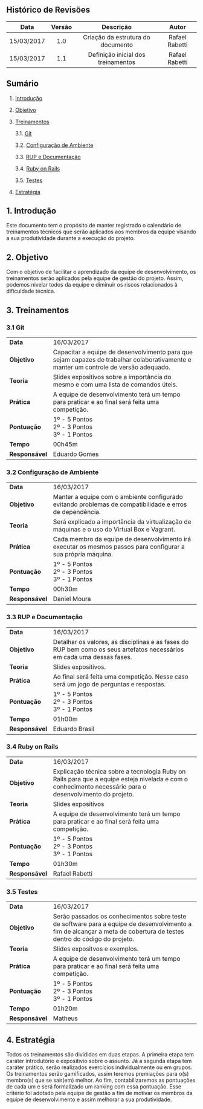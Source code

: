 ## Histórico de Revisões

| Data | Versão | Descrição | Autor |
|:----:|:------:|:---------:|:-----:|
|15/03/2017|1.0|Criação da estrutura do documento|Rafael Rabetti|
|15/03/2017|1.1|Definição inicial dos treinamentos|Rafael Rabetti|

## Sumário
1.   [Introdução](#1-introdução)

2.   [Objetivo](#2-objetivo)

3.   [Treinamentos](#3-treinamentos)

     3.1. [Git](#31-git)

     3.2. [Configuração de Ambiente](#32-configuração-de-ambiente)

     3.3. [RUP e Documentação](#33-rup-e-documentação)

     3.4. [Ruby on Rails](#34-ruby-on-rails)

     3.5. [Testes](#35-testes)

4.   [Estratégia](#4-estratégia) 

## 1. Introdução

Este documento tem o propósito de manter registrado o calendário de treinamentos técnicos que serão aplicados aos membros da equipe visando a sua produtividade durante a execução do projeto.

## 2. Objetivo

Com o objetivo de facilitar o aprendizado da equipe de desenvolvimento, os treinamentos serão aplicados pela equipe de gestão do projeto. Assim, podemos nivelar todos da equipe e diminuir os riscos relacionados à dificuldade técnica.

## 3. Treinamentos

### 3.1 Git

| | |
|-|-|
|**Data**|16/03/2017|
|**Objetivo**|Capacitar a equipe de desenvolvimento para que sejam capazes de trabalhar colaborativamente e manter um controle de versão adequado.|
|**Teoria**|Slides expositivos sobre a importância do mesmo e com uma lista de comandos úteis.|
|**Prática**|A equipe de desenvolvimento terá um tempo para praticar e ao final será feita uma competição. |
|**Pontuação**|1º - 5 Pontos <br />2º - 3 Pontos <br />3º - 1 Pontos |
|**Tempo**|00h45m|
|**Responsável**|Eduardo Gomes|


### 3.2 Configuração de Ambiente

| | |
|-|-|
|**Data**|16/03/2017|
|**Objetivo**|Manter a equipe com o ambiente configurado evitando problemas de compatibilidade e erros de dependência.|
|**Teoria**|Será explicado a importância da virtualização de máquinas e o uso do Virtual Box e Vagrant.|
|**Prática**|Cada membro da equipe de desenvolvimento irá executar os mesmos passos para configurar a sua própria máquina.|
|**Pontuação**|1º - 5 Pontos <br />2º - 3 Pontos <br />3º - 1 Pontos |
|**Tempo**|00h30m|
|**Responsável**|Daniel Moura|

### 3.3 RUP e Documentação


| | |
|-|-|
|**Data**|16/03/2017|
|**Objetivo**|Detalhar os valores, as disciplinas e as fases do RUP bem como os seus artefatos necessários em cada uma dessas fases.|
|**Teoria**|Slides expositivos.|
|**Prática**|Ao final será feita uma competição. Nesse caso será um jogo de perguntas e respostas. |
|**Pontuação**|1º - 5 Pontos <br />2º - 3 Pontos <br />3º - 1 Pontos |
|**Tempo**|01h00m|
|**Responsável**|Eduardo Brasil|

### 3.4 Ruby on Rails


| | |
|-|-|
|**Data**|16/03/2017|
|**Objetivo**|Explicação técnica sobre a tecnologia Ruby on Rails para que a equipe esteja nivelada e com o conhecimento necessário para o desenvolvimento do projeto.|
|**Teoria**|Slides expositivos|
|**Prática**|A equipe de desenvolvimento terá um tempo para praticar e ao final será feita uma competição.|
|**Pontuação**|1º - 5 Pontos <br />2º - 3 Pontos <br />3º - 1 Pontos |
|**Tempo**|01h30m|
|**Responsável**|Rafael Rabetti|

### 3.5 Testes


| | |
|-|-|
|**Data**|16/03/2017|
|**Objetivo**|Serão passados os conhecimentos sobre teste de software para a equipe de desenvolvimento a fim de alcançar à meta de cobertura de testes dentro do código do projeto.|
|**Teoria**|Slides expositvos e exemplos.|
|**Prática**|A equipe de desenvolvimento terá um tempo para praticar e ao final será feita uma competição.|
|**Pontuação**|1º - 5 Pontos <br />2º - 3 Pontos <br />3º - 1 Pontos |
|**Tempo**|01h20m|
|**Responsável**|Matheus|

## 4. Estratégia

Todos os treinamentos são divididos em duas etapas. A primeira etapa tem caráter introdutório e expositivio sobre o assunto. Já a segunda etapa tem caráter prático, serão realizados exercícios individualmente ou em grupos. Os treinamentos serão gamificados, assim teremos premiações para o(s) membro(s) que se sair(em) melhor. Ao fim, contabilizaremos as pontuações de cada um e será formalizado um ranking com essa pontuação. Esse critério foi adotado pela equipe de gestão a fim de motivar os membros da equipe de desenvolvimento e assim melhorar a sua produtividade.
